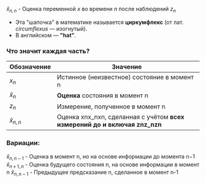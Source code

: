 $\hat{x}_{n,n}$ - Оценка переменной $x$ во времени $n$ после наблюдений $z_n$

- Эта "шапочка" в математике называется **циркумфлекс** (от лат. _circumflexus_ — изогнутый).
- В английском — **"hat"**. 
### Что значит каждая часть?

| Обозначение     | Значение                                                                     |
| --------------- | ---------------------------------------------------------------------------- |
| $x_n​$          | Истинное (неизвестное) состояние в момент n                                  |
| $\hat{x}_n$     | **Оценка** состояния в момент n                                              |
| $z_n$​          | Измерение, полученное в момент n                                             |
| $\hat{x}_{n,n}$ | Оценка xnx_nxn​, сделанная с учётом **всех измерений до и включая znz_nzn​** |
### Вариации:

$\hat{x}_{n,n-1}$ - Оценка в момент n, но на основе информации до момента n−1
$\hat{x}_{n+1,n}$ - Оценка будущего состояния n, на основе информации в момент n
$\hat{x}_{n,n-1}$ - Предыдущее предсказание n, сделанное в момент n-1


